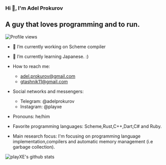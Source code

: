 ### Hi 👋, I'm Adel Prokurov

## A guy that loves programming and to run.

![Profile views](https://gpvc.arturio.dev/playXE)

- 🔭 I’m currently working on Scheme compiler
- 🌱 I’m currently learning Japanese. :)

- How to reach me: 
  - adel.prokurov@gmail.com
  - gtashnik11@gmail.com
- Social networks and messengers:
  - Telegram: @adelprokurov
  - Instagram: @playxe
- Pronouns: he/him
- Favorite programming languages: Scheme,Rust,C++,Dart,C# and Ruby.
- Main research focus: I'm focusing on programming language implementation,compilers and automatic memory management (i.e garbage collection).


![playXE's github stats](https://github-readme-stats.vercel.app/api?username=playXE&show_icons=true&theme=radical)
